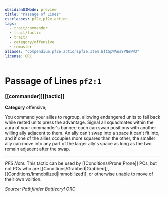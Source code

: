 ```yaml
---
obsidianUIMode: preview
title: "Passage of Lines"
cssclasses: pf2e,pf2e-action
tags:
  - trait/commander
  - trait/tactic
  - trait/
  - category/offensive
  - remaster
aliases: "Compendium.pf2e.actionspf2e.Item.BfC5pWAns8PNewW3"
license: ORC
---
```

# Passage of Lines `pf2:1`

### [[commander]][[tactic]]

**Category** offensive; 




You command your allies to regroup, allowing endangered units to fall back while rested units press the advantage. Signal all squadmates within the aura of your commander's banner; each can swap positions with another willing ally adjacent to them. An ally can't swap into a space it can't fit into, and if one of the allies occupies more squares than the other, the smaller ally can move into any part of the larger ally's space as long as the two remain adjacent after the swap.

* * *

_PFS Note:_ This tactic can be used by [[Conditions/Prone|Prone]] PCs, but not PCs who are [[Conditions/Grabbed|Grabbed]], [[Conditions/Immobilized|Immobilized]], or otherwise unable to move of their own volition.

*Source: Pathfinder Battlecry!*
*ORC*